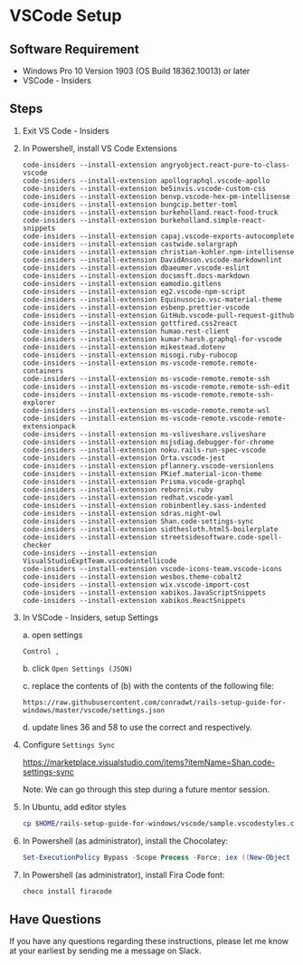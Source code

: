 # VSCode Setup

## Software Requirement

- Windows Pro 10 Version 1903 (OS Build 18362.10013) or later
- VSCode - Insiders

## Steps

1.  Exit VS Code - Insiders

2.  In Powershell, install VS Code Extensions

    ```text
    code-insiders --install-extension angryobject.react-pure-to-class-vscode
    code-insiders --install-extension apollographql.vscode-apollo
    code-insiders --install-extension be5invis.vscode-custom-css
    code-insiders --install-extension benvp.vscode-hex-pm-intellisense
    code-insiders --install-extension bungcip.better-toml
    code-insiders --install-extension burkeholland.react-food-truck
    code-insiders --install-extension burkeholland.simple-react-snippets
    code-insiders --install-extension capaj.vscode-exports-autocomplete
    code-insiders --install-extension castwide.solargraph
    code-insiders --install-extension christian-kohler.npm-intellisense
    code-insiders --install-extension DavidAnson.vscode-markdownlint
    code-insiders --install-extension dbaeumer.vscode-eslint
    code-insiders --install-extension docsmsft.docs-markdown
    code-insiders --install-extension eamodio.gitlens
    code-insiders --install-extension eg2.vscode-npm-script
    code-insiders --install-extension Equinusocio.vsc-material-theme
    code-insiders --install-extension esbenp.prettier-vscode
    code-insiders --install-extension GitHub.vscode-pull-request-github
    code-insiders --install-extension gottfired.css2react
    code-insiders --install-extension humao.rest-client
    code-insiders --install-extension kumar-harsh.graphql-for-vscode
    code-insiders --install-extension mikestead.dotenv
    code-insiders --install-extension misogi.ruby-rubocop
    code-insiders --install-extension ms-vscode-remote.remote-containers
    code-insiders --install-extension ms-vscode-remote.remote-ssh
    code-insiders --install-extension ms-vscode-remote.remote-ssh-edit
    code-insiders --install-extension ms-vscode-remote.remote-ssh-explorer
    code-insiders --install-extension ms-vscode-remote.remote-wsl
    code-insiders --install-extension ms-vscode-remote.vscode-remote-extensionpack
    code-insiders --install-extension ms-vsliveshare.vsliveshare
    code-insiders --install-extension msjsdiag.debugger-for-chrome
    code-insiders --install-extension noku.rails-run-spec-vscode
    code-insiders --install-extension Orta.vscode-jest
    code-insiders --install-extension pflannery.vscode-versionlens
    code-insiders --install-extension PKief.material-icon-theme
    code-insiders --install-extension Prisma.vscode-graphql
    code-insiders --install-extension rebornix.ruby
    code-insiders --install-extension redhat.vscode-yaml
    code-insiders --install-extension robinbentley.sass-indented
    code-insiders --install-extension sdras.night-owl
    code-insiders --install-extension Shan.code-settings-sync
    code-insiders --install-extension sidthesloth.html5-boilerplate
    code-insiders --install-extension streetsidesoftware.code-spell-checker
    code-insiders --install-extension VisualStudioExptTeam.vscodeintellicode
    code-insiders --install-extension vscode-icons-team.vscode-icons
    code-insiders --install-extension wesbos.theme-cobalt2
    code-insiders --install-extension wix.vscode-import-cost
    code-insiders --install-extension xabikos.JavaScriptSnippets
    code-insiders --install-extension xabikos.ReactSnippets

    ```

3.  In VSCode - Insiders, setup Settings

    a. open settings

    ```text
    Control ,
    ```

    b. click `Open Settings (JSON)`

    c. replace the contents of (b) with the contents of the following file:

        https://raw.githubusercontent.com/conradwt/rails-setup-guide-for-windows/master/vscode/settings.json

    d. update lines 36 and 58 to use the correct <ubuntu username> and <windows-username> respectively.

4.  Configure `Settings Sync`

    https://marketplace.visualstudio.com/items?itemName=Shan.code-settings-sync

    Note: We can go through this step during a future mentor session.

5.  In Ubuntu, add editor styles

    ```zsh
    cp $HOME/rails-setup-guide-for-windows/vscode/sample.vscodestyles.css /mnt/c/users/<windows-username>/.vscodestyles.css
    ```

6.  In Powershell (as administrator), install the Chocolatey:

    ```powershell
    Set-ExecutionPolicy Bypass -Scope Process -Force; iex ((New-Object System.Net.WebClient).DownloadString('https://chocolatey.org/install.ps1'))
    ```

7.  In Powershell (as administrator), install Fira Code font:

    ```powershell
    choco install firacode
    ```

## Have Questions

If you have any questions regarding these instructions, please let me know at your earliest by sending me a message on Slack.
